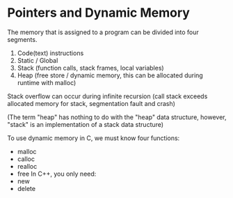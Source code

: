 # Pointers and Dynamic Memory
The memory that is assigned to a program can be divided into four segments.

1. Code(text) instructions
2. Static / Global
3. Stack (function calls, stack frames, local variables)
4. Heap (free store / dynamic memory, this can be allocated during runtime with malloc)

Stack overflow can occur during infinite recursion (call stack exceeds allocated memory for stack, segmentation fault and crash)

(The term "heap" has nothing to do with the "heap" data structure, however, "stack" is an implementation of a stack data structure)

To use dynamic memory in C, we must know four functions:
- malloc
- calloc
- realloc
- free
In C++, you only need:
- new
- delete





